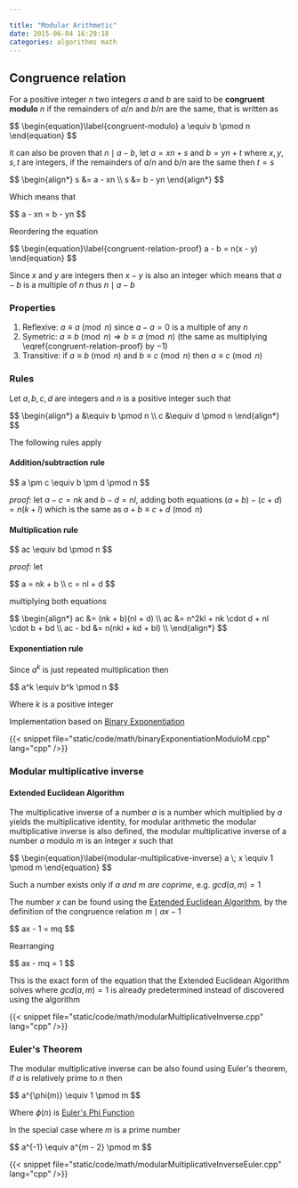 ```yaml
---

title: "Modular Arithmetic"
date: 2015-06-04 16:29:18
categories: algorithms math
---
```


## Congruence relation

For a positive integer $n$ two integers $a$ and $b$ are said to be **congruent modulo** $n$ if the remainders of $a / n$ and $b / n$ are the same, that is written as

<div>
$$
\begin{equation}\label{congruent-modulo}
a \equiv b \pmod n
\end{equation}
$$
</div>

it can also be proven that $n \mid a - b$, let $a = xn + s$ and $b = yn + t$ where $x, y, s, t$ are integers, if the remainders of $a/n$ and $b/n$ are the same then $t = s$

<div>
$$
\begin{align*}
s &= a - xn \\
s &= b - yn
\end{align*}
$$
</div>

Which means that

<div>
$$
a - xn = b - yn
$$
</div>

Reordering the equation

<div>
$$
\begin{equation}\label{congruent-relation-proof}
a - b = n(x - y)
\end{equation}
$$
</div>

Since $x$ and $y$ are integers then $x - y$ is also an integer which means that $a - b$ is a multiple of $n$ thus $n \mid a - b$

### Properties

1. Reflexive: $a \equiv a \pmod n$ since $a - a = 0$ is a multiple of any $n$
2. Symetric: $a \equiv b \pmod n \Rightarrow b \equiv a \pmod n$ (the same as multiplying \eqref{congruent-relation-proof} by $-1$)
3. Transitive: if $a \equiv b \pmod n$ and $b \equiv c \pmod n$ then $a \equiv c \pmod n$

### Rules

Let $a, b, c, d$ are integers and $n$ is a positive integer such that

<div>
$$
\begin{align*}
a &\equiv b \pmod n \\
c &\equiv d \pmod n
\end{align*}
$$
</div>

The following rules apply

#### Addition/subtraction rule

<div>
$$
a \pm c \equiv b \pm d \pmod n
$$
</div>

*proof:* let $a - c = nk$ and $b - d = nl$, adding both equations $(a + b) - (c + d) = n(k + l)$ which is the same as $a + b \equiv c + d \pmod n$

#### Multiplication rule

<div>
$$
ac \equiv bd \pmod n
$$
</div>

*proof:* let

<div>
$$
a = nk + b \\
c = nl + d
$$
</div>

multiplying both equations

<div>
$$
\begin{align*}
ac &= (nk + b)(nl + d) \\
ac &= n^2kl + nk \cdot d + nl \cdot b + bd \\
ac - bd &= n(nkl + kd + bl) \\
\end{align*}
$$
</div>

#### Exponentiation rule

Since $a^k$ is just repeated multiplication then

<div>
$$
a^k \equiv b^k \pmod n
$$
</div>

Where $k$ is a positive integer

Implementation based on [Binary Exponentiation](./binary-exponentiation.markdown)

{{< snippet file="static/code/math/binaryExponentiationModuloM.cpp" lang="cpp" />}}

### Modular multiplicative inverse

#### Extended Euclidean Algorithm

The multiplicative inverse of a number $a$ is a number which multiplied by $a$ yields the multiplicative identity, for modular arithmetic the modular multiplicative inverse is also defined, the modular multiplicative inverse of a number $a$ modulo $m$ is an integer $x$ such that

<div>
$$
\begin{equation}\label{modular-multiplicative-inverse}
a \; x \equiv 1 \pmod m
\end{equation}
$$
</div>

Such a number exists only if *$a$ and $m$ are coprime*, e.g. $gcd(a, m) = 1$

The number $x$ can be found using the [Extended Euclidean Algorithm](./extended-euclidean-algorithm.html), by the definition of the congruence relation $m \mid ax - 1$

<div>
$$
ax - 1 = mq
$$
</div>

Rearranging

<div>
$$
ax - mq = 1
$$
</div>

This is the exact form of the equation that the Extended Euclidean Algorithm solves where $gcd(a, m) = 1$ is already predetermined instead of discovered using the algorithm

{{< snippet file="static/code/math/modularMultiplicativeInverse.cpp" lang="cpp" />}}

### Euler's Theorem

The modular multiplicative inverse can be also found using Euler's theorem, if $a$ is relatively prime to $n$ then

<div>
$$
a^{\phi(m)} \equiv 1 \pmod m
$$
</div>

Where $\phi(n)$ is [Euler's Phi Function](./eulers-phi.html)

In the special case where $m$ is a prime number

<div>
$$
a^{-1} \equiv a^{m - 2} \pmod m
$$
</div>

{{< snippet file="static/code/math/modularMultiplicativeInverseEuler.cpp" lang="cpp" />}}
